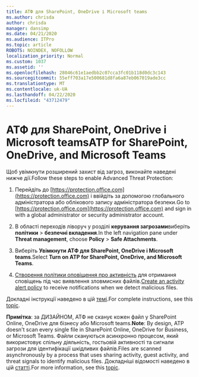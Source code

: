```yaml
---
title: АТФ для SharePoint, OneDrive і Microsoft teams
ms.author: chrisda
author: chrisda
manager: dansimp
ms.date: 04/21/2020
ms.audience: ITPro
ms.topic: article
ROBOTS: NOINDEX, NOFOLLOW
localization_priority: Normal
ms.custom: 1037
ms.assetid: ''
ms.openlocfilehash: 28046c61e1aedbb2c07cca3fc01b118d0dc3c143
ms.sourcegitcommit: 55eff703a17e500681d8fa6a87eb067019ade3cc
ms.translationtype: MT
ms.contentlocale: uk-UA
ms.lasthandoff: 04/22/2020
ms.locfileid: "43712479"
---
```

# <a name="atp-for-sharepoint-onedrive-and-microsoft-teams"></a><span data-ttu-id="e2db8-102">АТФ для SharePoint, OneDrive і Microsoft teams</span><span class="sxs-lookup"><span data-stu-id="e2db8-102">ATP for SharePoint, OneDrive, and Microsoft Teams</span></span>

<span data-ttu-id="e2db8-103">Щоб увімкнути розширений захист від загроз, виконайте наведені нижче дії.</span><span class="sxs-lookup"><span data-stu-id="e2db8-103">Follow these steps to enable Advanced Threat Protection:</span></span>

1. <span data-ttu-id="e2db8-104">Перейдіть до [https://protection.office.com](https://protection.office.com) і ввійдіть за допомогою глобального адміністратора або облікового запису адміністратора безпеки.</span><span class="sxs-lookup"><span data-stu-id="e2db8-104">Go to [https://protection.office.com](https://protection.office.com) and sign in with a global administrator or security administrator account.</span></span>

2. <span data-ttu-id="e2db8-105">В області переходів ліворуч у розділі **керування загрозами**виберіть **політики** \> **безпечні вкладення**.</span><span class="sxs-lookup"><span data-stu-id="e2db8-105">In the left navigation pane under **Threat management**, choose **Policy** \> **Safe Attachments**.</span></span>

3. <span data-ttu-id="e2db8-106">Виберіть **Увімкнути АТФ для SharePoint, OneDrive і Microsoft teams**.</span><span class="sxs-lookup"><span data-stu-id="e2db8-106">Select **Turn on ATP for SharePoint, OneDrive, and Microsoft Teams**.</span></span>

4. <span data-ttu-id="e2db8-107">[Створення політики оповіщення про активність](https://docs.microsoft.com/office365/securitycompliance/create-activity-alerts) для отримання сповіщень під час виявлення зловмисних файлів.</span><span class="sxs-lookup"><span data-stu-id="e2db8-107">[Create an activity alert policy](https://docs.microsoft.com/office365/securitycompliance/create-activity-alerts) to receive notifications when we detect malicious files.</span></span>

<span data-ttu-id="e2db8-108">Докладні інструкції наведено в цій [темі](https://docs.microsoft.com/office365/securitycompliance/turn-on-atp-for-spo-odb-and-teams).</span><span class="sxs-lookup"><span data-stu-id="e2db8-108">For complete instructions, see this [topic](https://docs.microsoft.com/office365/securitycompliance/turn-on-atp-for-spo-odb-and-teams).</span></span>

<span data-ttu-id="e2db8-109">**Примітка**: за ДИЗАЙНОМ, АТФ не сканує кожен файл у SharePoint Online, OneDrive для бізнесу або Microsoft teams.</span><span class="sxs-lookup"><span data-stu-id="e2db8-109">**Note**: By design, ATP doesn't scan every single file in SharePoint Online, OneDrive for Business, or Microsoft Teams.</span></span> <span data-ttu-id="e2db8-110">Файли скануються асинхронно процесом, який використовує спільну діяльність, гостьовій активності та сигнали загрози для ідентифікації шкідливих файлів.</span><span class="sxs-lookup"><span data-stu-id="e2db8-110">Files are scanned asynchronously by a process that uses sharing activity, guest activity, and threat signals to identify malicious files.</span></span> <span data-ttu-id="e2db8-111">Докладніші відомості наведено в цій [статті](https://docs.microsoft.com/office365/securitycompliance/atp-for-spo-odb-and-teams).</span><span class="sxs-lookup"><span data-stu-id="e2db8-111">For more information, see this [topic](https://docs.microsoft.com/office365/securitycompliance/atp-for-spo-odb-and-teams).</span></span>
